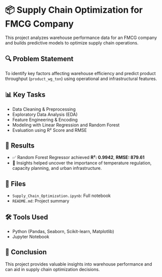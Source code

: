 # 📦 Supply Chain Optimization for FMCG Company

This project analyzes warehouse performance data for an FMCG company and builds predictive models to optimize supply chain operations.

## 🔍 Problem Statement
To identify key factors affecting warehouse efficiency and predict product throughput (`product_wg_ton`) using operational and infrastructural features.

## 📊 Key Tasks
- Data Cleaning & Preprocessing
- Exploratory Data Analysis (EDA)
- Feature Engineering & Encoding
- Modeling with Linear Regression and Random Forest
- Evaluation using R² Score and RMSE

## 🚀 Results
- ✅ Random Forest Regressor achieved **R²: 0.9942**, **RMSE: 879.61**
- 🧠 Insights helped uncover the importance of temperature regulation, capacity planning, and urban infrastructure.

## 📁 Files
- `Supply_Chain_Optimization.ipynb`: Full notebook
- `README.md`: Project summary

## 🛠️ Tools Used
- Python (Pandas, Seaborn, Scikit-learn, Matplotlib)
- Jupyter Notebook

## 📌 Conclusion
This project provides valuable insights into warehouse performance and can aid in supply chain optimization decisions.
